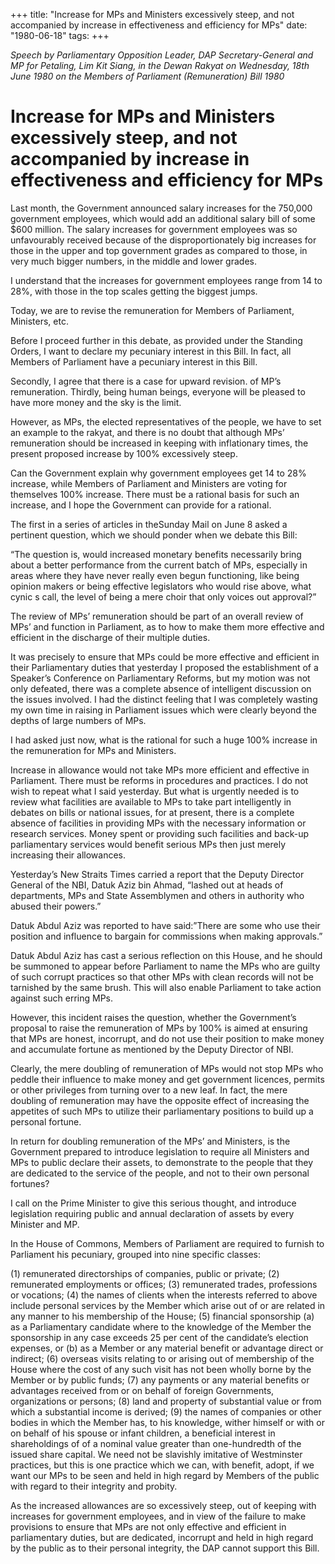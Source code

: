 +++ 
title: "Increase for MPs and Ministers excessively steep, and not accompanied by increase in effectiveness and efficiency for MPs"
date: "1980-06-18"
tags:
+++

_Speech by Parliamentary Opposition Leader, DAP Secretary-General and MP for Petaling, Lim Kit Siang, in the Dewan Rakyat on Wednesday, 18th June 1980 on the Members of Parliament (Remuneration) Bill 1980_

# Increase for MPs and Ministers excessively steep, and not accompanied by increase in effectiveness and efficiency for MPs

Last month, the Government announced salary increases for the 750,000 government employees, which would add an additional salary bill of some $600 million. The salary increases for government employees was so unfavourably received because of the disproportionately big increases for those in the upper and top government grades as compared to those, in very much bigger numbers, in the middle and lower grades.</u>

I understand that the increases for government employees range from 14 to 28%, with those in the top scales getting the biggest jumps.

Today, we are to revise the remuneration for Members of Parliament, Ministers, etc.

Before I proceed further in this debate, as provided under the Standing Orders, I want to declare my pecuniary interest in this Bill. In fact, all Members of Parliament have a pecuniary interest in this Bill.

Secondly, I agree that there is a case for upward revision. of MP’s remuneration. Thirdly, being human beings, everyone will be pleased to have more money and the sky is the limit.

However, as MPs, the elected representatives of the people, we have to set an example to the rakyat, and there is no doubt that although MPs’ remuneration should be increased in keeping with inflationary times, the present proposed increase by 100% excessively steep.

Can the Government explain why government employees get 14 to 28% increase, while Members of Parliament and Ministers are voting for themselves 100% increase. There must be a rational basis for such an increase, and I hope the Government can provide for a rational.

The first in a series of articles in theSunday Mail on June 8 asked a pertinent question, which we should ponder when we debate this Bill:

“The question is, would increased monetary benefits necessarily bring about a better performance from the current batch of MPs, especially in areas where they have never really even begun functioning, like being opinion makers or being effective legislators who would rise above, what cynic s call, the level of being a mere choir that only voices out approval?”

The review of MPs’ remuneration should be part of an overall review of MPs’ and function in Parliament, as to how to make them more effective and efficient in the discharge of their multiple duties.

It was precisely to ensure that MPs could be more effective and efficient in their Parliamentary duties that yesterday I proposed the establishment of a Speaker’s Conference on Parliamentary Reforms, but my motion was not only defeated, there was a complete absence of intelligent discussion on the issues involved. I had the distinct feeling that I was completely wasting my own time in raising in Parliament issues which were clearly beyond the depths of large numbers of MPs.

I had asked just now, what is the rational for such a huge 100% increase in the remuneration for MPs and Ministers.

Increase in allowance would not take MPs more efficient and effective in Parliament. There must be reforms in procedures and practices. I do not wish to repeat what I said yesterday. But what is urgently needed is to review what facilities are available to MPs to take part intelligently in debates on bills or national issues, for at present, there is a complete absence of facilities in providing MPs with the necessary information or research services. Money spent or providing such facilities and back-up parliamentary services would benefit serious MPs then just merely increasing their allowances.

Yesterday’s New Straits Times carried a report that the Deputy Director General of the NBI, Datuk Aziz bin Ahmad, “lashed out at heads of departments, MPs and State Assemblymen and others in authority who abused their powers.”

Datuk Abdul Aziz was reported to have said:”There are some who use their position and influence to bargain for commissions when making approvals.”

Datuk Abdul Aziz has cast a serious reflection on this House, and he should be summoned to appear before Parliament to name the MPs who are guilty of such corrupt practices so that other MPs with clean records will not be tarnished by the same brush. This will also enable Parliament to take action against such erring MPs.

However, this incident raises the question, whether the Government’s proposal to raise the remuneration of MPs by 100% is aimed at ensuring that MPs are honest, incorrupt, and do not use their position to make money and accumulate fortune as mentioned by the Deputy Director of NBI.

Clearly, the mere doubling of remuneration of MPs would not stop MPs who peddle their influence to make money and get government licences, permits or other privileges from turning over to a new leaf. In fact, the mere doubling of remuneration may have the opposite effect of increasing the appetites of such MPs to utilize their parliamentary positions to build up a personal fortune. 

In return for doubling remuneration of the MPs’ and Ministers, is the Government prepared to introduce legislation to require all Ministers and MPs to public declare their assets, to demonstrate to the people that they are dedicated to the service of the people, and not to their own personal fortunes?

I call on the Prime Minister to give this serious thought, and introduce legislation requiring public and annual declaration of assets by every Minister and MP.

In the House of Commons, Members of Parliament are required to furnish to Parliament his pecuniary, grouped into nine specific classes:

(1)	remunerated directorships of companies, public or private;
(2)	remunerated employments or offices;
(3)	remunerated trades, professions or vocations;
(4)	the names of clients when the interests referred to above include personal services by the Member which arise out of or are related in any manner to his membership of the House;
(5)	financial sponsorship (a) as a Parliamentary candidate where to the knowledge of the Member the sponsorship in any case exceeds 25 per cent of the candidate’s election expenses, or (b) as a Member or any material benefit or advantage direct or indirect;
(6)	overseas visits relating to or arising out of membership of the House where the cost of any such visit has not been wholly borne by the Member or by public funds;
(7)	any payments or any material benefits or advantages received from or on behalf of foreign Governments, organizations or persons;
(8)	land and property of substantial value or from which a substantial income is derived;
(9)	the names of companies or other bodies in which the Member has, to his knowledge, wither himself or with or on behalf of his spouse or infant children, a beneficial interest in shareholdings of of a nominal value greater than one-hundredth of the issued share capital.
We need not be slavishly imitative of Westminster practices, but this is one practice which we can, with benefit, adopt, if we want our MPs to be seen and held in high regard by Members of the public with regard to their integrity and probity.

As the increased allowances are so excessively steep, out of keeping with increases for government employees, and in view of the failure to make provisions to ensure that MPs are not only effective and efficient in parliamentary duties, but are dedicated, incorrupt and held in high regard by the public as to their personal integrity, the DAP cannot support this Bill.
 
